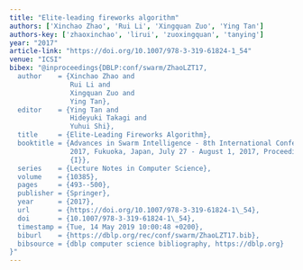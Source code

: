 ```yaml
---
title: "Elite-leading fireworks algorithm"
authors: ['Xinchao Zhao', 'Rui Li', 'Xingquan Zuo', 'Ying Tan']
authors-key: ['zhaoxinchao', 'lirui', 'zuoxingquan', 'tanying']
year: "2017"
article-link: "https://doi.org/10.1007/978-3-319-61824-1_54"
venue: "ICSI"
bibex: "@inproceedings{DBLP:conf/swarm/ZhaoLZT17,
  author    = {Xinchao Zhao and
               Rui Li and
               Xingquan Zuo and
               Ying Tan},
  editor    = {Ying Tan and
               Hideyuki Takagi and
               Yuhui Shi},
  title     = {Elite-Leading Fireworks Algorithm},
  booktitle = {Advances in Swarm Intelligence - 8th International Conference, {ICSI}
               2017, Fukuoka, Japan, July 27 - August 1, 2017, Proceedings, Part
               {I}},
  series    = {Lecture Notes in Computer Science},
  volume    = {10385},
  pages     = {493--500},
  publisher = {Springer},
  year      = {2017},
  url       = {https://doi.org/10.1007/978-3-319-61824-1\_54},
  doi       = {10.1007/978-3-319-61824-1\_54},
  timestamp = {Tue, 14 May 2019 10:00:48 +0200},
  biburl    = {https://dblp.org/rec/conf/swarm/ZhaoLZT17.bib},
  bibsource = {dblp computer science bibliography, https://dblp.org}
}"
---
```

